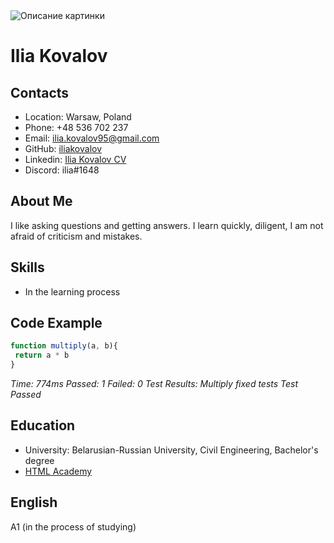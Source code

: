 <image src="https://shweta-yadav15.github.io/img/github-logo.jpg" alt="Описание картинки">

# Ilia Kovalov

## Contacts
* Location: Warsaw, Poland
* Phone: +48 536 702 237
* Email: ilia.kovalov95@gmail.com
* GitHub: [iliakovalov](https://github.com/iliakovalov)
* Linkedin: [Ilia Kovalov CV](https://www.linkedin.com/in/ilia-kovalov-149ab7267/)
* Discord: ilia#1648

## About Me

I like asking questions and getting answers. 
I learn quickly, diligent, I am not afraid of criticism and mistakes.

## Skills

* In the learning process

## Code Example

```javascript
function multiply(a, b){
 return a * b
}
```

*Time: 774ms Passed: 1 Failed: 0
Test Results:
Multiply
fixed tests
Test Passed*

## Education

* University: Belarusian-Russian University, Civil Engineering, Bachelor's degree
* [HTML Academy](https://htmlacademy.ru/study)

## English

A1 (in the process of studying)
